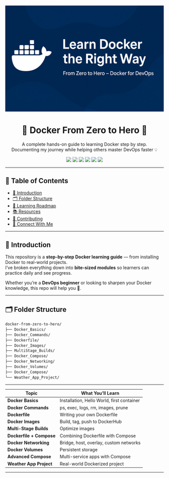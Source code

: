 <p align="center">
  <img src="assets/banner.png" alt="Docker Learning Banner" width="800">
</p>

<h1 align="center">🐳 Docker From Zero to Hero 🚀</h1>

<p align="center">
  A complete hands-on guide to learning Docker step by step.<br>
  Documenting my journey while helping others master DevOps faster 💡
</p>

<p align="center">
  <img src="https://img.shields.io/badge/Docker-Learning-blue?logo=docker" />
  <img src="https://img.shields.io/badge/DevOps-Toolkit-green?logo=linux" />
  <img src="https://img.shields.io/badge/Made%20with-Markdown-orange?logo=markdown" />
  <img src="https://img.shields.io/badge/Open%20Source-%E2%9D%A4-red?logo=github" />
  <a href="https://linkedin.com/in/ritesh-singh-092b84340"><img src="https://img.shields.io/badge/Follow%20Me-LinkedIn-blue?logo=linkedin" /></a>
  <a href="https://github.com/ritesh355"><img src="https://img.shields.io/badge/Check%20More-GitHub-black?logo=github" /></a>
</p>

---

## 📌 Table of Contents
- [📖 Introduction](#-introduction)
- [🗂️ Folder Structure](#️-folder-structure)
- [🚀 Learning Roadmap](#-learning-roadmap)
- [📚 Resources](#-resources)
- [🤝 Contributing](#-contributing)
- [📩 Connect With Me](#-connect-with-me)

---

## 📖 Introduction
This repository is a **step-by-step Docker learning guide** — from installing Docker to real-world projects.  
I’ve broken everything down into **bite-sized modules** so learners can practice daily and see progress.

Whether you’re a **DevOps beginner** or looking to sharpen your Docker knowledge, this repo will help you 🚀.

---

## 🗂️ Folder Structure
```bash
docker-from-zero-to-hero/
├── Docker_Basics/
├── Docker_Commands/
├── Dockerfile/
├── Docker_Images/
├── MultiStage_Builds/
├── Docker_Compose/
├── Docker_Networking/
├── Docker_Volumes/
├── Docker_Compose/
└── Weather_App_Project/
```
---
| Topic                    | What You’ll Learn                          |
| ------------------------ | ------------------------------------------ |
| **Docker Basics**        | Installation, Hello World, first container |
| **Docker Commands**      | ps, exec, logs, rm, images, prune          |
| **Dockerfile**           | Writing your own Dockerfile                |
| **Docker Images**        | Build, tag, push to DockerHub              |
| **Multi-Stage Builds**   | Optimize images                            |
| **Dockerfile + Compose** | Combining Dockerfile with Compose          |
| **Docker Networking**    | Bridge, host, overlay, custom networks     |
| **Docker Volumes**       | Persistent storage                         |
| **Advanced Compose**     | Multi-service apps with Compose            |
| **Weather App Project**  | Real-world Dockerized project              |

---


